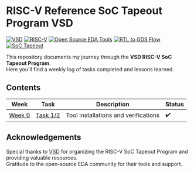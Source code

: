 # RISC-V Reference SoC Tapeout Program VSD

[![VSD](https://img.shields.io/badge/VSD-FF4136?style=for-the-badge)](https://www.vlsisystemdesign.com/)
[![RISC-V](https://img.shields.io/badge/RISC--V-FAB005?style=for-the-badge)](https://riscv.org/)
[![Open Source EDA Tools](https://img.shields.io/badge/Open%20Source%20EDA%20Tools-2ECC40?style=for-the-badge)](https://opensource.org/)
[![RTL to GDS Flow](https://img.shields.io/badge/RTL%20to%20GDS%20Flow-B10DC9?style=for-the-badge)](#)
[![SoC Tapeout](https://img.shields.io/badge/SoC%20Tapeout-0074D9?style=for-the-badge)](#)

This repository documents my journey through the **VSD RISC-V SoC Tapeout Program**.  
Here you'll find a weekly log of tasks completed and lessons learned.

## Contents

| Week   | Task                              | Description                        | Status |
|--------|-----------------------------------|------------------------------------|--------|
| [Week 0](Week0/) | [Task 1/2](Week0/README.md) | Tool installations and verifications | ✔️     |

## Acknowledgements

Special thanks to [VSD](https://www.vlsisystemdesign.com/) for organizing the RISC-V SoC Tapeout Program and providing valuable resources.  
Gratitude to the open-source EDA community for their tools and support.  